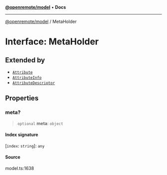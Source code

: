 [**@openremote/model**](../README.md) • **Docs**

***

[@openremote/model](../globals.md) / MetaHolder

# Interface: MetaHolder

## Extended by

- [`Attribute`](Attribute.md)
- [`AttributeInfo`](AttributeInfo.md)
- [`AttributeDescriptor`](AttributeDescriptor.md)

## Properties

### meta?

> `optional` **meta**: `object`

#### Index signature

 \[`index`: `string`\]: `any`

#### Source

model.ts:1638
